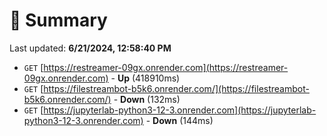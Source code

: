 # 📖 Summary
Last updated: **6/21/2024, 12:58:40 PM**

- `GET` [https://restreamer-09gx.onrender.com](https://restreamer-09gx.onrender.com) - **Up** (418910ms)
- `GET` [https://filestreambot-b5k6.onrender.com/](https://filestreambot-b5k6.onrender.com/) - **Down** (132ms)
- `GET` [https://jupyterlab-python3-12-3.onrender.com](https://jupyterlab-python3-12-3.onrender.com) - **Down** (144ms)

